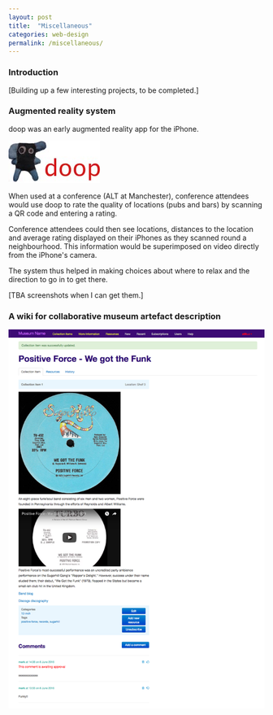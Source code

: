 ```yaml
---
layout: post
title:  "Miscellaneous"
categories: web-design 
permalink: /miscellaneous/
---
```

### Introduction 

\[Building up a few interesting projects, to be completed.\]

### Augmented reality system


doop was an early augmented reality app for the iPhone. 

![doop logo](/assets/images/doop/doop.lpgo.jpg)


When used at a conference (ALT at Manchester), conference attendees would use doop 
to rate 
the quality of locations (pubs and bars) by scanning a QR code and entering a rating.

Conference attendees could then see locations, distances to the location and average rating displayed on their iPhones as they scanned round
a neighbourhood. This information would be superimposed on video directly from the iPhone's camera.

The system thus helped in making choices about where to relax and the direction
to go in to get there.

\[TBA screenshots when I can get them.\]


### A wiki for collaborative museum artefact description

![Gradient Assessment splash page](/assets/images/social-museum/social-museum-item-page%20.png)





